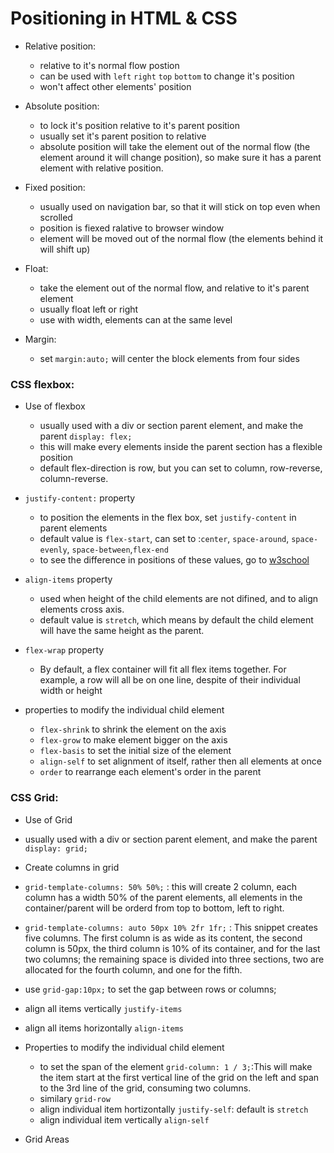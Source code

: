 # Positioning in HTML & CSS

- Relative position:
  - relative to it's normal flow postion
  - can be used with `left` `right` `top` `bottom` to change it's position
  - won't affect other elements' position


- Absolute position: 
  - to lock it's position relative to it's parent position
  - usually set it's parent position to relative
  - absolute position will take the element out of the normal flow (the element around it will change position), so make sure it has a parent element with relative position.

- Fixed position:
  - usually used on navigation bar, so that it will stick on top even when scrolled
  - position is fiexed ralative to browser window
  - element will be moved out of the normal flow (the elements behind it will shift up)

- Float:
  - take the element out of the normal flow, and relative to it's parent element
  - usually float left or right
  - use with width, elements can at the same level

- Margin:
  - set `margin:auto;` will center the block elements from four sides

### CSS flexbox:

- Use of flexbox
  - usually used with a div or section parent element, and make the parent `display: flex;`
  - this will make every elements inside the parent section has a flexible position
  - default flex-direction is row, but you can set to column, row-reverse, column-reverse.

- `justify-content:` property
  - to position the elements in the flex box, set `justify-content` in parent elements
  - default value is `flex-start`, can set to :`center`, `space-around`, `space-evenly`, `space-between`,`flex-end`
  - to see the difference in positions of these values, go to [w3school](https://www.w3schools.com/cssref/playdemo.asp?filename=playcss_justify-content&preval=space-between)

- `align-items` property
  - used when height of the child elements are not difined, and to align elements cross axis.
  - default value is `stretch`, which means by default the child element will have the same height as the parent.

- `flex-wrap` property
  - By default, a flex container will fit all flex items together. For example, a row will all be on one line, despite of their individual width or height
  
- properties to modify the individual child element
  - `flex-shrink` to shrink the element on the axis
  - `flex-grow` to make element bigger on the axis
  - `flex-basis` to set the initial size of the element
  - `align-self` to set alignment of itself, rather then all elements at once
  - `order` to rearrange each element's order in the parent
  

### CSS Grid:

 - Use of Grid
  - usually used with a div or section parent element, and make the parent `display: grid;`
  
 - Create columns in grid
  - `grid-template-columns: 50% 50%;` : this will create 2 column, each column has a width 50% of the parent elements, all elements in the container/parent will be orderd from top to bottom, left to right.
  - `grid-template-columns: auto 50px 10% 2fr 1fr;` : This snippet creates five columns. The first column is as wide as its content, the second column is 50px, the third column is 10% of its container, and for the last two columns; the remaining space is divided into three sections, two are allocated for the fourth column, and one for the fifth.
  - use `grid-gap:10px;` to set the gap between rows or columns;
  - align all items vertically `justify-items`
  - align all items horizontally `align-items`

- Properties to modify the individual child element
  -  to set the span of the element `grid-column: 1 / 3;`:This will make the item start at the first vertical line of the grid on the left and span to the 3rd line of the grid, consuming two columns.
  -  similary `grid-row`
  -  align individual item hortizontally `justify-self`: default is `stretch`
  -  align individual item vertically `align-self`

- Grid Areas













